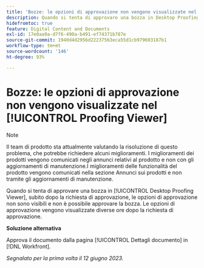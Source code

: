 ```yaml
---
title: 'Bozze: le opzioni di approvazione non vengono visualizzate nel Visualizzatore bozze'
description: Quando si tenta di approvare una bozza in Desktop Proofing Viewer, subito dopo la richiesta di approvazione, le opzioni di approvazione non sono visibili e non è possibile approvare la bozza. Le opzioni di approvazione vengono visualizzate diverse ore dopo la richiesta di approvazione.
hidefromtoc: true
feature: Digital Content and Documents
exl-id: 17e0aa9a-d7f6-490a-b491-ef74371b787e
source-git-commit: 1940d4d2956d22237563eca55d1cb979603187b1
workflow-type: tm+mt
source-wordcount: '146'
ht-degree: 93%

---
```


# Bozze: le opzioni di approvazione non vengono visualizzate nel [!UICONTROL Proofing Viewer]

>[!NOTE]
>
>Il team di prodotto sta attualmente valutando la risoluzione di questo problema, che potrebbe richiedere alcuni miglioramenti. I miglioramenti dei prodotti vengono comunicati negli annunci relativi al prodotto e non con gli aggiornamenti di manutenzione.I miglioramenti delle funzionalità del prodotto vengono comunicati nella sezione Annunci sui prodotti e non tramite gli aggiornamenti di manutenzione.

Quando si tenta di approvare una bozza in [!UICONTROL Desktop Proofing Viewer], subito dopo la richiesta di approvazione, le opzioni di approvazione non sono visibili e non è possibile approvare la bozza. Le opzioni di approvazione vengono visualizzate diverse ore dopo la richiesta di approvazione.

**Soluzione alternativa**

Approva il documento dalla pagina [!UICONTROL Dettagli documento] in [!DNL Workfront].

_Segnalato per la prima volta il 12 giugno 2023._

<!--CHECK ME - NO VIEWS APRIL-JUNE 2025-->
